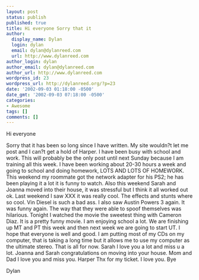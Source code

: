 ```yaml
---
layout: post
status: publish
published: true
title: Hi everyone Sorry that it
author:
  display_name: Dylan
  login: dylan
  email: dylan@dylanreed.com
  url: http://www.dylanreed.com
author_login: dylan
author_email: dylan@dylanreed.com
author_url: http://www.dylanreed.com
wordpress_id: 23
wordpress_url: http://dylanreed.org/?p=23
date: '2002-09-03 01:18:00 -0500'
date_gmt: '2002-09-03 07:18:00 -0500'
categories:
- Awesome
tags: []
comments: []
---
```

<p>Hi everyone</p>
<p>Sorry that it has been so long since I have written. My site wouldn?t let me post and I can?t get a hold of Harper. I have been busy with school and work. This will probably be the only post until next Sunday because I am training all this week. I have been working about 20-30 hours a week and going to school and doing homework, LOTS AND LOTS OF HOMEWORK. This weekend my roommate got the network adapter for his PS2; he has been playing it a lot it is funny to watch. Also this weekend Sarah and Joanna moved into their house, it was stressful but I think it all worked out ok. Last weekend I saw XXX it was really cool. The effects and stunts where so cool. Vin Diesel is such a bad ass. I also saw Austin Powers 3 again. It was funny again. The way that they were able to spoof themselves was hilarious. Tonight I watched the movie the sweetest thing with Cameron Diaz. It is a pretty funny movie. I am enjoying school a lot. We are finishing up MT and PT this week and then next week we are going to start UT. I hope that everyone is well and good. I am putting most of my CDs on my computer, that is taking a long time but it allows me to use my computer as the ultimate stereo. That is all for now. Sarah I love you a lot and miss u a lot. Joanna and Sarah congratulations on moving into your house. Mom and Dad I love you and miss you. Harper Thx for my ticket. I love you. Bye</p>
<p>Dylan</p>
